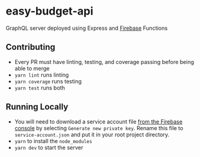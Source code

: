 # easy-budget-api

GraphQL server deployed using Express and [Firebase](https://console.firebase.google.com/u/0/project/easy-budget-2f9aa/overview) Functions

## Contributing

 * Every PR must have linting, testing, and coverage passing before being able to merge
 * `yarn lint` runs linting
 * `yarn coverage` runs testing
 * `yarn test` runs both


## Running Locally

 * You will need to download a service account file [from the Firebase console](https://console.firebase.google.com/u/0/project/easy-budget-2f9aa/settings/serviceaccounts/adminsdk) by selecting `Generate new private key`. Rename this file to `service-account.json` and put it in your root project directory. 
 * `yarn` to install the `node_modules`
 * `yarn dev` to start the server
